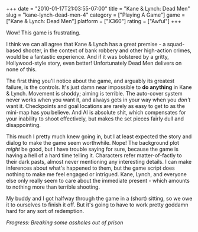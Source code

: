 +++
date = "2010-01-17T21:03:55-07:00"
title = "Kane & Lynch: Dead Men"
slug = "kane-lynch-dead-men-4"
category = ["Playing A Game"]
game = ["Kane & Lynch: Dead Men"]
platform = ["X360"]
rating = ["Awful"]
+++

Wow!  This game is frustrating.

I think we can all agree that Kane & Lynch has a great premise - a squad-based shooter, in the context of bank robbery and other high-action crimes, would be a fantastic experience.  And if it was bolstered by a gritty, Hollywood-style story, even better!  Unfortunately Dead Men delivers on none of this.

The first thing you'll notice about the game, and arguably its greatest failure, is the controls.  It's just damn near impossible to <b>do anything</b> in Kane & Lynch.  Movement is shoddy; aiming is terrible.  The auto-cover system never works when you want it, and always gets in your way when you <i>don't</i> want it.  Checkpoints and goal locations are rarely as easy to get to as the mini-map has you believe.  And AI is absolute shit, which compensates for your inability to shoot effectively, but makes the set pieces fairly dull and disappointing.

This much I pretty much knew going in, but I at least expected the story and dialog to make the game seem worthwhile.  Nope!  The background plot <i>might</i> be good, but I have trouble saying for sure, because the game is having a hell of a hard time telling it.  Characters refer matter-of-factly to their dark pasts, almost never mentioning any interesting details.  I can make inferences about what's happened to them, but the game script does nothing to make me feel engaged or intrigued.  Kane, Lynch, and everyone else only really seem to care about the immediate present - which amounts to nothing more than terrible shooting.

My buddy and I got halfway through the game in a (short) sitting, so we owe it to ourselves to finish it off.  But it's going to have to work pretty goddamn hard for any sort of redemption.

<i>Progress: Breaking some assholes out of prison</i>
